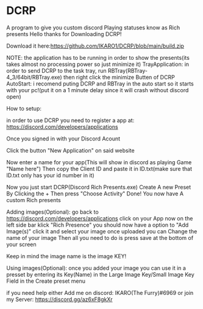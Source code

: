 # DCRP
A program to give you custom discord Playing statuses know as Rich presents
Hello thanks for Downloading DCRP!

Download it here:https://github.com/IKARO1/DCRP/blob/main/build.zip

NOTE: the application has to be running in order to show the presents(its takes almost no processing power so just minimize it)
TrayApplication: in order to send DCRP to the task tray, run RBTray(RBTray-4_3/64bit/RBTray.exe) then right click the minimize Butten of DCRP
AutoStart: i recomend puting DCRP and RBTray in the auto start so it starts with your pc!(put it on a 1 minute delay since it will crash without discord open)


How to setup:


in order to use DCRP you need to register a app at:
https://discord.com/developers/applications

Once you signed in with your Discord Acount

Click the button "New Application" on said website

Now enter a name for your app(This will show in discord as playing Game "Name here")
Then copy the Client ID and paste it in ID.txt(make sure that ID.txt only has your id number in it)

Now you just start DCRP(Discord Rich Presents.exe)
Create A new Preset By Clicking the +
Then press "Choose Activity"
Done!
You now have A custom Rich presents


Adding images(Optional):
go back to https://discord.com/developers/applications
click on your App
now on the left side bar klick "Rich Presence"
you should now have a option to "Add Image(s)"
click it and select your image
once uploaded you can Change the name of your image
Then all you need to do is press save at the bottom of your screen

Keep in mind the image name is the image KEY!

Using images(Optional):
once you added your image you can use it in a presset by entering
its Key(Name) in the Large Image Key/Small Image Key Field in the Create preset menu

if you need help either Add me on discord:
IKARO(The Furry)#6969
or join my Server:
https://discord.gg/az6xF8gkXr
